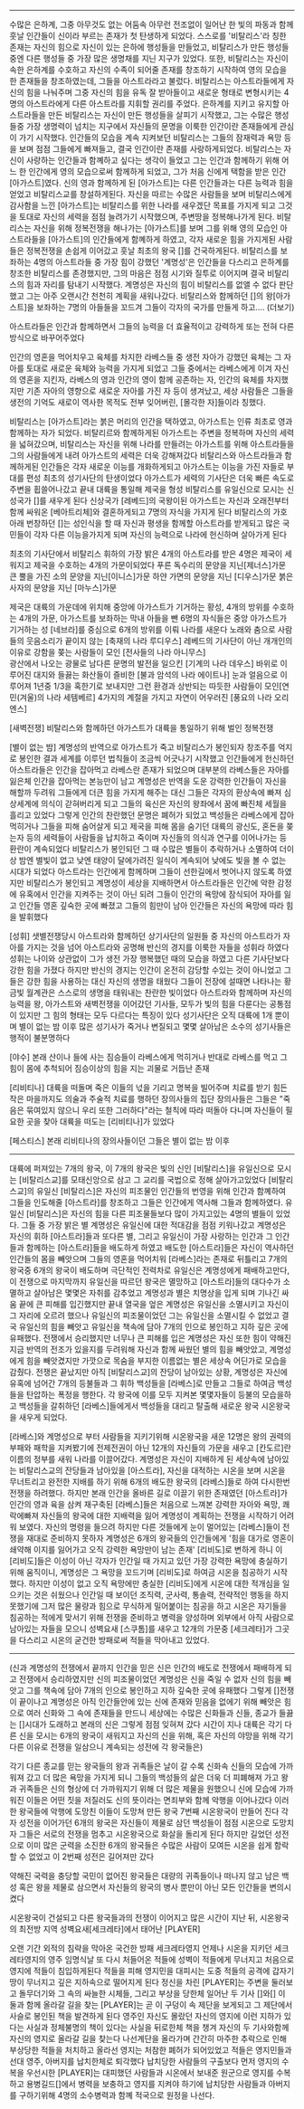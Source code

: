 
-----------------------------------------------------------------------------------------------------------------------------------------------------------------------------------------------------------------------

수많은 은하계, 그중 아무것도 없는 어둠속 아무런 전조없이 일어난 한 빛의 파동과 함께 훗날 인간들이 신이라 부르는 존재가 첫 탄생하게 되었다.
스스로를 '비탈리스'라 칭한 존재는 자신의 힘으로 자신이 있는 은하에 행성들을 만들었고, 비탈리스가 만든 행성들중엔 다른 행성들 중 가장 많은 생명채를 지닌 지구가 있었다.
또한, 비탈리스는 자신이 속한 은하계를 수호하고 자신의 수족이 되어줄 존재를 창조하기 시작하여 영의 모습을 한 존재들을 창조하였는데, 그들을 아스트라라고 불렀다.
비탈리스는 아스트라들에게 자신의 힘을 나눠주며 그중 자신의 힘을 유독 잘 받아들이고 새로운 형태로 변형시키는 4명의 아스트라에게 다른 아스트라를 지휘할 권리를 주었다.
은하계를 지키고 유지할 아스트라들을 만든 비탈리스는 자신이 만든 행성들을 살피기 시작했고, 그는 수많은 행성들중 가장 생명력이 넘치는 지구에서 자신들의 문명을 이룩한 인간이란 존재들에게 관심이 가기 시작했다.
인간들의 모습을 계속 지켜보던 비탈리스는 그들의 잠재력과 욕망 등을 보며 점점 그들에게 빠져들고, 결국 인간이란 존재를 사랑하게되었다. 비탈리스는 자신이 사랑하는 인간들과 함꼐하고 싶다는 생각이 들었고
그는 인간과 함께하기 위해 어느 한 인간에게 영의 모습으로써 함께하게 되었고, 그가 처음 신에게 택함을 받은 인간 [아가스트]였다.
신의 영과 함께하게 된 [아가스트]는 다른 인간들과는 다른 능력과 힘을 얻었고 비탈리스교를 창설하게된다. 자신을 따르는 수많은 사람들을 보며 비탈리스에게 감사함을 느낀 [아가스트]는 비탈리스를 위한 나라를 새우겠단 목표를 가지게 되고
그것을 토대로 자신의 세력을 점점 늘려가기 시작했으며, 주변땅을 정복해나가게 된다. 비탈리스는 자신을 위해 정복전쟁을 해나가는 [아가스트]를 보며 그를 위해 영의 모습인 아스트라들을 [아가스트]의 인간들에게 함꼐하게 하였고, 각자 새로운 힘을 
가지게된 사람들은 정복전쟁을 손쉽게 이어갔고 훗날 최초의 왕국 []를 건국하게된다.
비탈리스를 보좌하는 4명의 아스트라들 중 가장 힘이 강했던 '계명성'은 인간들을 다스리고 은하계를 창조한 비탈리스를 존경했지만, 그의 마음은 점점 시기와 질투로 이어지며 결국 비탈리스의 힘과 자리를 탐내기 시작했다.
계명성은 자신의 힘이 비탈리스를 없앨 수 없다 판단했고 그는 아주 오랜시간 천천히 계획을 새워나갔다. 비탈리스와 함께하던 []의 왕[아가스트]을 보좌하는 7명의 아들들을 꼬드겨 그들이 각자의 국가를 만들게 하고.... (더보기)

아스트라들은 인간과 함께하면서 그들의 능력을 더 효율적이고 강력하게 또는 전혀 다른 방식으로 바꾸어주었다

인간의 영혼을 먹어치우고 육체를 차지한 라베스들 중 생전 자아가 강했던 육체는 그 자아를 토대로 새로운 육체와 능력을 가지게 되었고 그들 중에서는 라베스에게 이겨 자신의 영혼을 지킨자, 라베스의 영과 인간의 영이
함께 공존하는 자, 인간의 육체를 차지했지만 기존 자아의 영향으로 새로운 자아를 가진 자 등이 생겨났고, 세상 사람들은 그들을 생전의 기억도 새로이 역사한 목적도 전부 잊어버린, [몰각한 자]들이라 칭했다.

비탈리스는 [아가스트]라는 붉은 머리의 인간을 택하였고, 아가스트는 인류 최초로 영과 함께하는 자가 되었다.
비탈리르와 함께하게된 아가스트는 주변을 정복하며 자신의 세력을 넓혀갔으며, 비탈리스는 자신을 위해 나라를 만들려는
아가스트를 위해 아스트라들을 그의 사람들에게 내려 아가스트의 세력은 더욱 강해져갔다
비탈리스와 아스트라들과 함께하게된 인간들은 각자 새로운 이능를 개화하게되고 아가스트는 이능을 가진 자들로 부대를 편성
최초의 성기사단의 탄생이었다
아가스트가 세력의 기사단은 더욱 빠른 속도로 주변을 휩쓸어나갔고 끝내 대륙을 통일해 제국을 형성
비탈리스를 유일신으로 모시는 신성국가 []를 새우게 된다
신상국가 [레베드]의 국왕이된 아가스트는 자신과 오래전부터 함께 싸워온 [베아트리체]와 결혼하게되고 7명의 자식을 가지게 된다
비탈리스의 가호아래 번창하던 []는 성인식을 할 때 자신과 평생을 함께할 아스트라를 받게되고 많은 국민들이 각자
다른 이능을가지게 되며 자신의 능력으로 나라에 헌신하며 살아가게 된다

최초의 기사단에서 비탈리스 휘하의 가장 밝은 4개의 아스트라를 받은 4명은 제국이 세워지고 제국을 수호하는
4개의 가문이되었다
푸른 독수리의 문양을 지닌[제너스]가문
큰 뿔을 가진 소의 문양을 지닌[이니스]가문
하얀 가면의 문양을 지닌 [디우스]가문
붉은 사자의 문양을 지닌 [마누스]가문

제국은 대륙의 가운데에 위치해 중앙에 아가스트가 기거하는 황성, 4개의 방위를 수호하는 4개의 가문, 아가스트를 보좌하는 막내 아들을
뺀 6명의 자식들은 중앙 아가스트가 기거하는 성 [네브라]를 중심으로 6개의 방위를 이뤄 나라를 새운다
노래와 춤으로 사람들의 웃음소리가 끝이지 않는 [축재의 나라 루디우스] 
레베드의 기사단이 아닌 개개인의 이유로 강함을 쫒는 사람들이 모인 [전사들의 나라 아니무스]  
광산에서 나오는 광물로 남다른 문명의 발전을 일으킨 [기계의 나라 데우스]
바위로 이루어진 대지와 들끓는 화산들이 즐비한 [불과 암석의 나라 에이트나]
눈과 얼음으로 이루어져 1년중 1/3을 혹한기로 보내지만 그런 환경과 상반되는 따듯한 사람들이 모인[연민(겨울)의 나라 세템베르]
4가지의 계절을 가지고 자연이 어우러진 [풍요의 나라 오리엔스]

[새벽전쟁]
비탈리스와 함께하던 아가스트가 대륙을 통일하기 위해 벌인 정복전쟁

[별이 없는 밤]
계명성의 반역으로 아가스트가 죽고 비탈리스가 봉인되자 창조주를 억지로 봉인한 결과 세계를 이루던 법칙들이 조금씩 어긋나기 시작했고 인간들에게 헌신하던 아스트라들은
인간을 잡아먹고 라베스란 존재가 되었으며 대부분의 라베스들은 자아를 잃은체 인간을 잡아먹는 본능만이 남고 계명성은 반역을 도운 강력한 인간들이 자신을 해할까 두려워
그들에게 더큰 힘을 가지게 해주는 대신 그들은 각자의 환상속에 빠져 심상세계에 의식이 갇혀버리게 되고 그들의 육신은 자신의 왕좌에서 꿈에 빠진체 세월을 흘리고 있었다
그렇게 인간의 찬란했던 문명은 폐허가 되었고 백성들은 라베스에게 잡아먹히거나 그들을 피해 숨어살게 되고 제국을 피해 몸을 숨기던 대륙의 광신도, 혼돈을 쫒는자 등의
세력들이 사람들을 납치하고 죽이며 자신들의 의식과 연구를 이어나가는 등 환란이 계속되었다 
비탈리스가 봉인되던 그 때 수많은 별들이 추락하거나 소멸하여 더이상 밤엔 별빛이 없고 낮엔 태양이 달에가려진 일식이 계속되어 낮에도 빛을 볼 수 없는 시대가 되었다
아스트라는 인간에게 함께하며 그들이 선한길에서 벗어나지 않도록 하였지만 비탈리스가 봉인되고 계명성이 세상을 지배하면서 아스트라들은 인간에 악한 감정에 유혹에서 인간을
지켜주는 것이 아닌 되려 그들이 인간의 욕망에 잠식되어 자아를 잃고 인간들 영혼 깊숙한 곳에 빠졌고 그들의 힘만이 남아 인간들은 자신의 욕망에 따라 힘을 발휘했다

[성휘]
샛별전쟁당시 아스트라와 함께하던 상기사단의 일원들 중 자신의 아스트라가 자아를 가지는 것을 넘어 아스트라와 공명해 반신의 경지를 이룩한 자들을 성휘라 하였다
성휘는 나이와 상관없이 그가 생전 가장 행복했던 때의 모습을 하였고 다른 기사단보다 강한 힘을 가졌다
하지만 반신의 경지는 인간이 온전히 감당할 수있는 것이 아니었고 그들은 강한 힘을 사용하는 대신 자신의 생명을 태웠다
그들이 전장에 설때면 나타나는 황금빛 월계관은 스스로의 생명을 태워내는 찬란한 빛이었다 
아스트라와 함께하며 자신의 능력을 왕, 아가스트와 새벽전쟁을 이어갔던 기사들, 모두가 빛의 힘을 다룬다는 공통점이 있지만 그 힘의 형태는 모두 다르다는 특징이 있다
성기사단은 오직 대륙에 1개 뿐이며 별이 없는 밤 이후 많은 성기사가 죽거나 변질되고 몇몇 살아남은 소수의 성기사들은 행적이 불분명하다

[야수]
본래 산이나 들에 사는 짐승들이 라베스에게 먹히거나 반대로 라베스를 먹고 그 힘이 몸에 추척되어 짐승이상의 힘을 지는 괴물로 거듭난 존재

[리비티나]
대륙을 떠돌며 죽은 이들의 넋을 기리고 명복을 빌어주며 치료를 받기 힘든 작은 마을까지도 의술과 주술적 치료를 행하던 장의사들의 집단
장의사들은 그들은 "죽음은 묶여있지 않으니 우리 또한 그러하다"라는 철칙에 따라 떠돌아 다니며
자신들이 필요한 곳을 찾아 대륙을 떠도는 [리비티나]가 있었다

[페스티스]
본래 리비티나의 장의사들이던 그들은 별이 없는 밤 이후 

--------------------------------------------------------------------------------------------------------------------------------------------------------------------------------------------------------------------------------

대륙에 퍼져있는 7개의 왕국, 이 7개의 왕국은 빛의 신인 [비탈리스]을 유일신으로 모시는 [비탈리스교]를 모태신앙으로 삼고 그 교리를 국법으로 정해 살아가고있었다 [비탈리스교]의 유일신 [비탈리스]은 자신의 피조물인 인간들의 번영을 위해 인간과 함꼐하여 그들을
인도해줄 [아스트라]를 창조하고 그들은 인간에게 역사해 그들과 함께하였다. 유일신 [비탈리스]은 자신의 힘을 다른 피조물들보다 많이 가지고있는 4명의 별들이 있었다. 그들 중 가장 밝은 별 계명성은 유일신에 대한 적대감을 점점 키워나갔고 계명성은 자신의
휘하 [아스트라]들과 또다른 별, 그리고 유일신이 가장 사랑하는 인간과 그 인간들과 함께하는 [아스트라]들을 배도하게 하였고 배도한 [아스트라]들은 자신이 역사하던 인간들의 몸을 빼앗으며 그들의 영혼을 먹어치워 [라베스]라는 존재로 뒤틀리고 7개의
왕국중 6개의 왕국이 배도하며 극단적인 전력차로 유일신은 계명성에게 패배하고만다, 이 전쟁으로 마지막까지 유일신을 따르던 왕국은 멸망하고 [아스트라]들의 대다수가 소멸하고 살아남은 몇몇은 자취를 감추었고 계명성과 별은 치명상을 입게 되며
기나긴 싸움 끝에 큰 피해를 입긴했지만 끝내 열국을 엎은 계명성은 유일신을 소멸시키고 자신이 그 자리에 오르려 했으나 유일신의 피조물이었던 그는 유일신을 소멸시킬 수 없었고 결국 유일신의 힘을 빼앗고 유일신을 책속에 담아 7개의 인으로 봉인하고
지하 깊은 곳에 유패했다. 전쟁에서 승리했지만 너무나 큰 피해를 입은 계명성은 자신 또한 힘이 약해진 지금 반역의 전조가 있을지를 두려워해 자신과 함께 싸웠던 별의 힘을 빼앗았고, 계명성에게 힘을 빼앗겼지만 가깟으로 목숨을 부지한 이름없는 별은 
세상속 어딘가로 모습을 감췄다. 전쟁은 끝났지만 아직 [비탈리스교]의 잔당이 남아있는 상황, 계명성은 자신에 유혹에 넘어간 7개의 등불들과 그 휘하 백성들을 [라베스]로 만들고 그들로 하여금 백성들을 탄압하는 폭정을 행한다. 각 왕국에 이를 모두
지켜본 몇몇자들이 등불의 모습을하고 백성들을 갈취하던 [라베스]들에게서 백성들을 대리고 탈출해 새로운 왕국 시온왕국을 새우게 되었다.

[라베스]와 계명성으로 부터 사람들을 지키기위해 시온왕국을 새운 12명은 왕의 권력의 부패와 패학을 지켜봤기에 전제전권이 아닌 12개의 자신들의 가문을 새우고 [칸도르]란 이름의 정부를 새워 나라를 이끌어갔다.
계명성은 자신이 지배하게 된 세상속에 남아있는 비탈리스교의 잔당들과 남아있을 [아스트라], 자신을 대적하는 시온을 보며 시온을 무너트리고 완전한 지배를 하기 위해 6개의 배도한 왕국의 [라베스]들로 하여 다시한번 전쟁을 하려했다.
하지만 본래 인간을 올바른 길로 이끌기 위한 존재였던 [아스트라]가 인간의 영과 육을 삼켜 재구축된 [라베스]들은 처음으로 느껴본 강력한 자아와 욕망, 쾌락에빠져 자신들의 왕국에 대한 지배력을 잃어 계명성이 계획하는 전쟁을 시작하기
어려워 보였다. 자신의 명령을 들으려 하지만 다른 것들에게 눈이 멀어있는 [라베스]들이 전쟁을 재대로 준비하지 못하자 계명성은 6개의 왕국들의 인간들에게 '힘을 대가로 영혼이 쇄약해 이지를 잃어가고 오직 강력한 욕망만이 남는 존재' [리비도]로
변하게 하니 이 [리비도]들은 이성이 아닌 각자가 인간일 때 가지고 있던 가장 강력한 욕망에 충실하기 위해 움직이니, 계명성은 그 욕망을 꼬드기며 [리비도]로 하여금 시온을 침공하기 시작했다.
하지만 이성이 없고 오직 욕망에만 충실한 [리비도]에게 시온에 대한 적개심을 일으키는 것은 쉬웠으나 인간일 때 보이던 조직력, 군사력, 통솔력, 전략적인 행동을 하지 못했기에 그저 많은 물량과 힘으로 무식하게 밀어붙이는 침공을 하고
시온은 자기들을 침공하는 적에게 맞서기 위해 전쟁을 준비하고 병력을 양성하며 외부에서 아직 사람으로 남아있는 자들을 모으니 성벽요새 [스쿠톰]를 새우고 12개의 가문중 [세크레타]가 그곳을 다스리고 시온의 굳건한 방패로써 적들을 막아내고 있었다.


---------------------------------------------------------------------------------------------------------------------------------------------------------------------------------------------------------------------------


(신과 계명성의 전쟁에서 끝까지 인간을 믿은 신은 인간의 배도로 전쟁에서 패배하게 되고 전쟁에서 승리하였지만 신의 피조물이었던 계명성은 신을 죽일 수 없자 신의 힘을 빼앗고 그를 책속에 담아 7개의 인으로 봉인하고 지하 깊숙한 곳에 유패했다
그렇게 []전쟁이 끝이나고 계명성은 아직 인간들안에 있는 신에 존재와 믿음을 없에기 위해 빼앗은 힘으로 여러 신화와 그 속에 존재들을 만드니 세상에는 수많은 신화들과 신들, 종교가 들끓는 []시대가 도래하고 본래의 신은 그렇게 점점 잊혀져 갔다
시간이 지나 대륙은 각기 다른 신을 모시는 6개의 왕국이 새워지고 자신의 신을 위해, 혹은 자신의 야망을 위해 각기 다른 이유로 전쟁을 일삼으니 계속되는 성전에 각 왕국들은)

각기 다른 종교를 믿는 왕국들의 왕과 귀족들은 날이 갈 수록 신화속 신들의 모습에 가까워져 갔고 더 많은 욕망을 가지게 되니 그들의 백성들의 삶은 더욱 더 피폐해져 가고 왕과 귀족들은 신의 형상에 더 가까워지기 위해 더 많은 제물을 원했으니
신에 모습에 가까워진 이들은 어떤 짓을 저질러도 신의 뜻이라는 면죄부와 함께 악행을 이어나갔다 이러한 왕국들에 악행에 도망친 이들이 도망쳐 만든 왕국 7번째 시온왕국이 만들어 진다 각자 성전을 이어가던 6개의 왕국은 자신들이 제물로 삼던
백성들이 점점 시온으로 도망치자 그들은 서로의 전쟁을 멈추고 시온왕국으로 화살을 돌리게 된다 하지만 길었던 성전으로 이미 많은 군력을 소진한 6개의 왕국들은 수많은 사람이 모여든 시온을 쉽게 함락할 수 없었고 이 2번째 성전은 길어져만 갔다

약해진 국력을 충당할 국민이 없어진 왕국들은 대량의 귀족들이나 떠나지 않고 남은 백성 혹은 왕을 제물로 삼으면서 자신들의 왕국의 병사 뿐만이 아닌 모든 인간들을 변의시켰다

시온왕국이 건설되고 다른 왕국들과의 전쟁이 이어지고 많은 시간이 지난 뒤, 시온왕국의 최전방 지역 성벽요새[세크레타]에서 태어난 [PLAYER]

오랜 기간 외적의 침략을 막아온 국건한 방패 세크레타영지 언제나 시온을 지키던 세크레타영지의 영주 임명식날 또 다시 처들어온 적들에 성벽이 적들에게 무너지고 처음으로 영지에 적들이 침입하게된다 적들을 피해 영지민을 대피시는 
도중 적들의 공격에 갑자기 땅이 무너지고 깊은 지하속으로 떨어지게 된다 정신을 차린 [PLAYER]는 주변을 둘러보고 돌무더기와 그 속의 싸늘한 시체들, 그리고 부상을 당한체 일어난 두 기사 []와[] 이 둘과 함께 올라갈 길을 찾는 [PLAYER]는
곧 이 구덩이 속 제단을 보게되고 그 제단에서 사슬로 봉인된 책을 발견하게 된다 영주인 자신도 몰랐던 자신의 영지에 이런 지하가 있다는 사실과 정체불명의 책이 있다는 사실을 뒤로한체 책을 챙겨 자신의 두 기사와함께 자신의 영지로 올라갈
길을 찾는다 나선계단을 올라가며 간간히 마주한 추락으로 인해 부상당한 적들을 처치하고 올라선 영지는 처참한 폐허가 되어있었고 적들은 영지민들과 선대 영주, 아버지를 납치한체로 퇴각했다 납치당한 사람들의 구출보다 먼저 영지의 수복을
우선시한 [PLAYER]는 대피했던 사람들과 시온에서 보내준 원군으로 영지를 수복하고 용병길드[]에서 병력을 보충하고 영지를 지켜야 하기에 납치당한 사람들과 아버지를 구하기위해 4명의 소수병력과 함꼐 적국으로 원정을 나선다.




